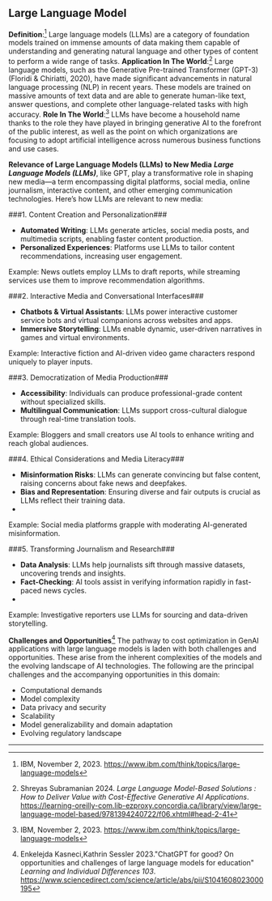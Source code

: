 ## Large Language Model

**Definition**:[^whatAlovelyIBM] Large language models (LLMs) are a category of foundation models trained on immense amounts of data making them capable of understanding and generating natural language and other types of content to perform a wide range of tasks.
**Application In The World**:[^itAjournal] Large language models, such as the Generative Pre-trained Transformer (GPT-3) (Floridi & Chiriatti, 2020), have made significant advancements in natural language processing (NLP) in recent years. These models are trained on massive amounts of text data and are able to generate human-like text, answer questions, and complete other language-related tasks with high accuracy.
**Role In The World**:[^whatAlovelyIBM] LLMs have become a household name thanks to the role they have played in bringing generative AI to the forefront of the public interest, as well as the point on which organizations are focusing to adopt artificial intelligence across numerous business functions and use cases.

**Relevance of Large Language Models (LLMs) to New Media**
***Large Language Models (LLMs)***, like GPT, play a transformative role in shaping new media—a term encompassing digital platforms, social media, online journalism, interactive content, and other emerging communication technologies. Here’s how LLMs are relevant to new media:

###1. Content Creation and Personalization###
- **Automated Writing**: LLMs generate articles, social media posts, and multimedia scripts, enabling faster content production.
- **Personalized Experiences**: Platforms use LLMs to tailor content recommendations, increasing user engagement.

Example: News outlets employ LLMs to draft reports, while streaming services use them to improve recommendation algorithms.

###2. Interactive Media and Conversational Interfaces###
- **Chatbots & Virtual Assistants**: LLMs power interactive customer service bots and virtual companions across websites and apps.
- **Immersive Storytelling**: LLMs enable dynamic, user-driven narratives in games and virtual environments.

Example: Interactive fiction and AI-driven video game characters respond uniquely to player inputs.

###3. Democratization of Media Production###
- **Accessibility**: Individuals can produce professional-grade content without specialized skills.
- **Multilingual Communication**: LLMs support cross-cultural dialogue through real-time translation tools.

Example: Bloggers and small creators use AI tools to enhance writing and reach global audiences.

###4. Ethical Considerations and Media Literacy###
- **Misinformation Risks**: LLMs can generate convincing but false content, raising concerns about fake news and deepfakes.
- **Bias and Representation**: Ensuring diverse and fair outputs is crucial as LLMs reflect their training data.
- 
Example: Social media platforms grapple with moderating AI-generated misinformation.

###5. Transforming Journalism and Research###
- **Data Analysis**: LLMs help journalists sift through massive datasets, uncovering trends and insights.
- **Fact-Checking**: AI tools assist in verifying information rapidly in fast-paced news cycles.
- 
Example: Investigative reporters use LLMs for sourcing and data-driven storytelling.

**Challenges and Opportunities**[^solutionsForLLMs]
The pathway to cost optimization in GenAI applications with large language models is laden with both challenges and opportunities. These arise from the inherent complexities of the models and the evolving landscape of AI technologies. The following are the principal challenges and the accompanying opportunities in this domain:
- Computational demands
- Model complexity
- Data privacy and security
- Scalability
- Model generalizability and domain adaptation
- Evolving regulatory landscape

---
[^whatAlovelyIBM]: IBM, November 2, 2023. https://www.ibm.com/think/topics/large-language-models
[^itAjournal]: Shreyas Subramanian 2024. *Large Language Model-Based Solutions : How to Deliver Value with Cost-Effective Generative AI Applications*. https://learning-oreilly-com.lib-ezproxy.concordia.ca/library/view/large-language-model-based/9781394240722/f06.xhtml#head-2-41
[^solutionsForLLMs]: Enkelejda Kasneci,Kathrin Sessler 2023."ChatGPT for good? On opportunities and challenges of large language models for education" *Learning and Individual Differences 103*. https://www.sciencedirect.com/science/article/abs/pii/S1041608023000195
